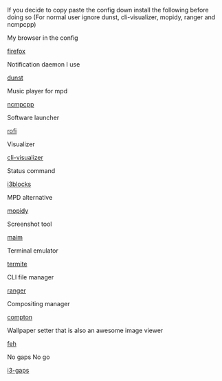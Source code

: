 If you decide to copy paste the config down install the following before doing so
(For normal user ignore dunst, cli-visualizer, mopidy, ranger and ncmpcpp)

My browser in the config

[firefox](https://www.mozilla.org/en-US/firefox/new/)

Notification daemon I use

[dunst](https://github.com/dunst-project/dunst)

Music player for mpd

[ncmpcpp](https://github.com/arybczak/ncmpcpp)

Software launcher

[rofi](https://davedavenport.github.io/rofi/)

Visualizer

[cli-visualizer](https://github.com/dpayne/cli-visualizer)

Status command

[i3blocks](https://github.com/vivien/i3blocks)

MPD alternative

[mopidy](https://www.mopidy.com/)

Screenshot tool

[maim](https://github.com/naelstrof/maim)

Terminal emulator

[termite](https://github.com/thestinger/termite/)

CLI file manager

[ranger](https://github.com/ranger/ranger)

Compositing manager

[compton](https://github.com/chjj/compton)

Wallpaper setter that is also an awesome image viewer

[feh](https://github.com/derf/feh)

No gaps No go

[i3-gaps](https://github.com/Airblader/i3)
